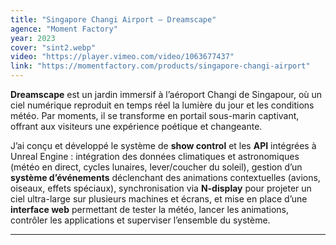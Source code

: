 ```yaml
---
title: "Singapore Changi Airport – Dreamscape"
agence: "Moment Factory"
year: 2023
cover: "sint2.webp"
video: "https://player.vimeo.com/video/1063677437"
link: "https://momentfactory.com/products/singapore-changi-airport"
---
```


**Dreamscape** est un jardin immersif à l’aéroport Changi de Singapour, où un ciel numérique reproduit en temps réel la lumière du jour et les conditions météo. Par moments, il se transforme en portail sous-marin captivant, offrant aux visiteurs une expérience poétique et changeante.

J’ai conçu et développé le système de **show control** et les **API** intégrées à Unreal Engine : intégration des données climatiques et astronomiques (météo en direct, cycles lunaires, lever/coucher du soleil), gestion d’un **système d’événements** déclenchant des animations contextuelles (avions, oiseaux, effets spéciaux), synchronisation via **N-display** pour projeter un ciel ultra-large sur plusieurs machines et écrans, et mise en place d’une **interface web** permettant de tester la météo, lancer les animations, contrôler les applications et superviser l’ensemble du système.

---
